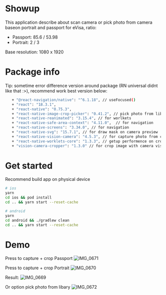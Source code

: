 # Showup
This application describe about scan camera or pick photo from camera baseon portrait and passport for eVisa, ratio:
 + Passport: 85.6 / 53.98
 + Portrait: 2 / 3

Base resolution: 1080 x 1920

# Package info
Tip: sometime error difference version around package (RN universal didnt like that :>), recommend work best version below:
```bash
   + "@react-navigation/native": "^6.1.18", // useFocused()
   + "react": "18.3.1",
   + "react-native": "0.75.3",
   + "react-native-image-crop-picker": "0.41.2", // pick photo from library
   + "react-native-reanimated": "3.15.4", // for worlkets
   + "react-native-safe-area-context": "4.11.0",  // for navigation
   + "react-native-screens": "3.34.0", // for navigation
   + "react-native-svg": "15.7.1", // for draw mask on camera preview
   + "react-native-vision-camera": "4.5.3", // for capture photo from camera
   + "react-native-worklets-core": "1.3.3", // getup performence on crop x,y image on preview camera
   + "vision-camera-cropper": "1.3.0" // for crop image with camera vision
```
    
# Get started
Recommend build app on physical device 

```bash
# ios
yarn
cd ios && pod install
cd .. && yarn start --reset-cache

# android
yarn
cd android && ./gradlew clean
cd .. && yarn start --reset-cache
```

# Demo
Press to capture + crop Passport
![IMG_0671](https://github.com/user-attachments/assets/dfe3586d-9b03-4aee-a2b5-889d4f138aee)

Press to capture + crop Portrait
![IMG_0670](https://github.com/user-attachments/assets/befd69d9-60ae-4195-87b4-8df524794d5a)

Result:
![IMG_0669](https://github.com/user-attachments/assets/a1b58d3d-cba1-4095-957b-882ff6b89337)

Or option pick photo from libary
![IMG_0672](https://github.com/user-attachments/assets/7324d898-e850-4c18-bbff-94f84546b169)


